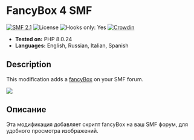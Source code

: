 # FancyBox 4 SMF
[![SMF 2.1](https://img.shields.io/badge/SMF-2.1-ed6033.svg?style=flat)](https://github.com/SimpleMachines/SMF2.1)
![License](https://img.shields.io/github/license/dragomano/fancybox-4-smf)
![Hooks only: Yes](https://img.shields.io/badge/Hooks%20only-YES-blue)
[![Crowdin](https://badges.crowdin.net/fancybox-4-smf/localized.svg)](https://crowdin.com/project/fancybox-4-smf)

* **Tested on:** PHP 8.0.24
* **Languages:** English, Russian, Italian, Spanish

## Description
This modification adds a [fancyBox](https://fancyapps.com/fancybox/) on your SMF forum.

![](https://user-images.githubusercontent.com/229402/153417429-6788f2e1-1846-4560-9b5e-e1d2b3e9edab.png)

## Описание
Эта модификация добавляет скрипт fancyBox на ваш SMF форум, для удобного просмотра изображений.
